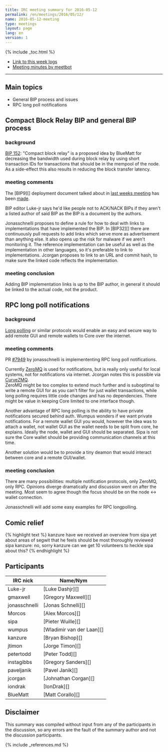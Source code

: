 ```yaml
---
title: IRC meeting summary for 2016-05-12
permalink: /en/meetings/2016/05/12/
name: 2016-05-12-meeting
type: meetings
layout: page
lang: en
version: 1
---
```

{% include _toc.html %}
 
- [Link to this week logs](https://botbot.me/freenode/ion-core-dev/2016-05-12/?msg=65949110&page=4)
- [Meeting minutes by meetbot](http://www.erisian.com.au/meetbot/ion-core-dev/2016/ion-core-dev.2016-05-12-19.00.html)
 
---
 
## Main topics
 
- General BIP process and issues
- RPC long poll notifications
 

## Compact Block Relay BIP and general BIP process
 
### background
 
[BIP 152](https://github.com/TheBlueMatt/bips/blob/master/bip-TODO.mediawiki): "Compact block relay" is a proposed idea by BlueMatt for decreasing the bandwidth used during block relay by using short transaction IDs for transactions that should be in the mempool of the node. As a side-effect this also results in reducing the block transfer latency.
 
### meeting comments
 
The [BIP9][] deployment document talked about in [last weeks meeting](https://ioncore.org/en/meetings/2016/05/05/#meeting-comments) has been [made](https://github.com/ion/bips/pull/386).

BIP editor Luke-jr says he'd like people not to ACK/NACK BIPs if they aren't a listed author of said BIP as the BIP is a document by the authors.

Jonasschnelli proposes to define a rule for how to deal with links to implementations that have implemented the BIP. In [BIP32][] there are continuously pull requests to add links which serve more as advertisement than anything else. It also opens up the risk for malware if we aren't monitoring it. The reference implementation can be useful as well as the implementation in other languages, so it's preferable to link to implementations. Jcorgan proposes to link to an URL and commit hash, to make sure the linked code reflects the implementation. 

### meeting conclusion

Adding BIP implementation links is up to the BIP author, in general it should be linked to the actual code, not the product.

## RPC long poll notifications

### background

[Long polling](https://en.wikipedia.org/wiki/Push_technology#Long_Polling) or similar protocols would enable an easy and secure way to add remote GUI and remote wallets to Core over the internet. 

### meeting comments

PR [#7949][] by jonasschnelli is implemententing RPC long poll notifications. 

Currently [ZeroMQ](http://zeromq.org/) is used for notifications, but is really only useful for local systems, not for notifications via internet. Jcorgan notes this is possible via [CurveZMQ](http://curvezmq.org/).  
ZeroMQ might be too complex to extend much further and is suboptimal to write a remote GUI for as you can't filter for just wallet transactions, while long polling requires little code changes and has no dependencies. There might be value in keeping Core limited to one interface though.

Another advantage of RPC long polling is the ability to have private notifications secured behind auth. Wumpus wonders if we want private notifications. For a remote wallet GUI you would, however the idea was to attach a wallet, not wallet GUI as the wallet needs to be split from core, he explains. Ideally the node, wallet and GUI should be separated. Sipa is not sure the Core wallet should be providing communication channels at this time.

Another solution would be to provide a tiny deamon that would interact between core and a remote GUI/wallet.


### meeting conclusion

There are many possibilities: multiple notification protocols, only ZeroMQ, only RPC. Opinions diverge dramatically and discussion went on after the meeting. Most seem to agree though the focus should be on the node <-> wallet connection.

Jonasschnelli will add some easy examples for RPC longpolling.
 
## Comic relief
 
{% highlight text %}
kanzure    have we received an overview from sipa yet about areas of segwit that he feels should be most thoroughly reviewed
sipa       kanzure: no, sorry
kanzure    can we get 10 volunteers to heckle sipa about this?
{% endhighlight %}
 
## Participants
 
| IRC nick      | Name/Nym                  |
|---------------|---------------------------|
| Luke-jr       | [Luke Dashjr][]           |
| gmaxwell      | [Gregory Maxwell][]       |
| jonasschnelli | [Jonas Schnelli][]        |
| Morcos        | [Alex Morcos][]           |
| sipa          | [Pieter Wuille][]         |
| wumpus        | [Wladimir van der Laan][] |
| kanzure       | [Bryan Bishop][]          |
| jtimon        | [Jorge Timon][]           |
| petertodd     | [Peter Todd][]            |
| instagibbs    | [Gregory Sanders][]       |
| paveljanik    | [Pavel Janik][]           |
| jcorgan       | [Johnathan Corgan][]      |
| iondrak       | [IonDrak][]               |
| BlueMatt      | [Matt Corallo][]          |

## Disclaimer
 
This summary was compiled without input from any of the participants in the discussion, so any errors are the fault of the summary author and not the discussion participants.
 
[#7949]: https://github.com/ion/ion/pull/7949
 
{% include _references.md %}
